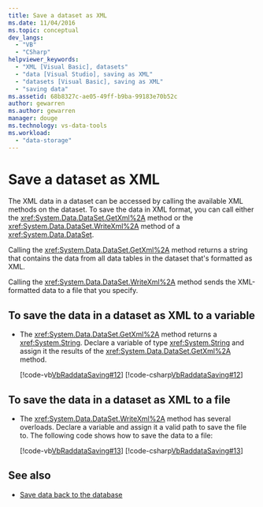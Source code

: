 ```yaml
---
title: Save a dataset as XML
ms.date: 11/04/2016
ms.topic: conceptual
dev_langs:
  - "VB"
  - "CSharp"
helpviewer_keywords:
  - "XML [Visual Basic], datasets"
  - "data [Visual Studio], saving as XML"
  - "datasets [Visual Basic], saving as XML"
  - "saving data"
ms.assetid: 68b8327c-ae05-49ff-b9ba-99183e70b52c
author: gewarren
ms.author: gewarren
manager: douge
ms.technology: vs-data-tools
ms.workload:
  - "data-storage"
---
```

# Save a dataset as XML

The XML data in a dataset can be accessed by calling the available XML methods on the dataset. To save the data in XML format, you can call either the <xref:System.Data.DataSet.GetXml%2A> method or the <xref:System.Data.DataSet.WriteXml%2A> method of a <xref:System.Data.DataSet>.

Calling the <xref:System.Data.DataSet.GetXml%2A> method returns a string that contains the data from all data tables in the dataset that's formatted as XML.

Calling the <xref:System.Data.DataSet.WriteXml%2A> method sends the XML-formatted data to a file that  you specify.

## To save the data in a dataset as XML to a variable

- The <xref:System.Data.DataSet.GetXml%2A> method returns a <xref:System.String>. Declare a variable of type <xref:System.String> and assign it the results of the <xref:System.Data.DataSet.GetXml%2A> method.

     [!code-vb[VbRaddataSaving#12](../data-tools/codesnippet/VisualBasic/save-a-dataset-as-xml_1.vb)]
     [!code-csharp[VbRaddataSaving#12](../data-tools/codesnippet/CSharp/save-a-dataset-as-xml_1.cs)]

## To save the data in a dataset as XML to a file

- The <xref:System.Data.DataSet.WriteXml%2A> method has several overloads. Declare a variable and assign it a valid path to save the file to. The following code shows how to save the data to a file:

     [!code-vb[VbRaddataSaving#13](../data-tools/codesnippet/VisualBasic/save-a-dataset-as-xml_2.vb)]
     [!code-csharp[VbRaddataSaving#13](../data-tools/codesnippet/CSharp/save-a-dataset-as-xml_2.cs)]

## See also

- [Save data back to the database](../data-tools/save-data-back-to-the-database.md)